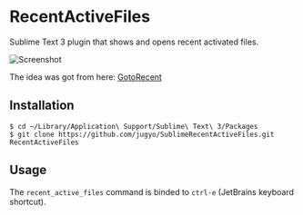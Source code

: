 RecentActiveFiles
========

Sublime Text 3 plugin that shows and opens recent activated files.

![Screenshot](http://i.imgur.com/T6kIQ.png)

The idea was got from here: [GotoRecent](https://github.com/paccator/GotoRecent)

## Installation

```
$ cd ~/Library/Application\ Support/Sublime\ Text\ 3/Packages
$ git clone https://github.com/jugyo/SublimeRecentActiveFiles.git RecentActiveFiles
```
## Usage

The `recent_active_files` command is binded to `ctrl-e` (JetBrains keyboard shortcut).

